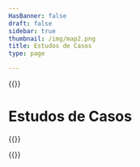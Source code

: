 ```yaml
---
HasBanner: false
draft: false
sidebar: true
thumbnail: /img/map2.png
title: Estudos de Casos
type: page

---
```

{{<content-start >}}
# Estudos de Casos
{{<usecases >}}

{{<content-end >}}
